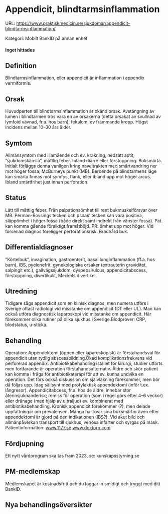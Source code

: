 # Appendicit, blindtarmsinflammation

URL: https://www.praktiskmedicin.se/sjukdomar/appendicit-blindtarmsinflammation/



Kategori: Mobilt BankID på annan enhet

#### Inget hittades

## Definition

Blindtarmsinflammation, eller appendicit är inflammation i appendix vermiformis.

## Orsak

Huvudparten till blindtarmsinflammation är okänd orsak. Avstängning av lumen i blindtarmen tros vara en av orsakerna (detta orsakat av svullnad av lymfoid vävnad, fr.a. hos barn), fekalom, ev främmande kropp. Högst incidens mellan 10–30 års ålder.

## Symtom

Allmänsymtom med illamående och ev. kräkning, nedsatt aptit, ”sjukdomskänsla”, måttlig feber. Ibland diarré eller förstoppning. Buksmärta. Initialt förläggs denna vanligen kring naveltrakten med smärtvandring ner mot höger fossa; McBurneys punkt (MB). Beroende på blindtarmens läge kan smärta finnas mot symfys, flank, eller ibland upp mot höger arcus. Ibland smärtfrihet just innan perforation.

## Status

Lätt till måttlig feber. Från palpationsömhet till rent bukmuskelförsvar över MB. Perman-Rovsings tecken och psoas’ tecken kan vara positiva, släppömhet i höger fossa (både direkt samt indirekt från vänster fossa). Pat. kan komma gående försiktigt framåtböjd. PR: ömhet upp mot höger. Vid försenad diagnos föreligger perforationsrisk. Brädhård buk.

## Differentialdiagnoser

”Körtelbuk”, invagination, gastroenterit, basal lunginflammation (ff.a. hos barn), IBS, pyelonefrit, gynekologiska orsaker (extrauterin graviditet, salpingit etc.), gallvägssjukdom, dyspepsi/ulcus, appendicitabscess, förstoppning, divertikulit, Meckels divertikel.

## Utredning

Tidigare sågs appendicit som en klinisk diagnos, men numera utförs i Sverige oftast radiologi vid misstanke om appendicit (DT eller UL). Man kan också utföra diagnostisk laparoskopi vid misstanke om appendicit. Här förekommer olika rutiner på olika sjukhus i Sverige.Blodprover: CRP, blodstatus, u-sticka.

## Behandling

Operation: Appendektomi (öppen eller laparoskopisk) är förstahandsval för appendicit utan tydlig abscessbildning.Ökad komplikationsfrekvens vid perforerad appendix. Antibiotikabehandling istället för kirurgi, studier utförts men fortfarande är operation förstahandsalternativ. Äldre och skör patient kan komma i fråga för antibiotikaterapi för att ev. kunna undvika en operation. Det förs också diskussion om självläkning förekommer, men bör då följas upp.
Idag sällsynt med profylaktisk appendektomi (inför t.ex. långresor). Appendicitabcess, fr.a. hos de äldre, innebär stor återinsjuknanderisk; remiss för operation (som i regel görs efter 4–6 veckor) eller dränage (med hjälp av ultraljud) ev. kombinerat med antibiotikabehandling. Kronisk appendicit förekommer (?), men delade uppfattningar om prevalensen. Många har kvar sina buksmärtor även efter appendektomi är gjord på den indikationen (IBS?).
Vid akut bild och allmänpåverkan transport till sjukhus, venösa infarter och syrgas på mask.
Patientinformation: www.1177.se
www.doktorn.com

## Fördjupning

Ett nytt vårdprogram ska tas fram 2023, se: kunskapsstyrning.se

## PM-medlemskap

Medlemskapet är kostnadsfritt och du loggar in smidigt och tryggt med ditt BankID.

## Nya behandlingsöversikter

